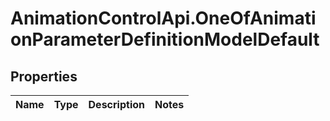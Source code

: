 # AnimationControlApi.OneOfAnimationParameterDefinitionModelDefault

## Properties
Name | Type | Description | Notes
------------ | ------------- | ------------- | -------------
